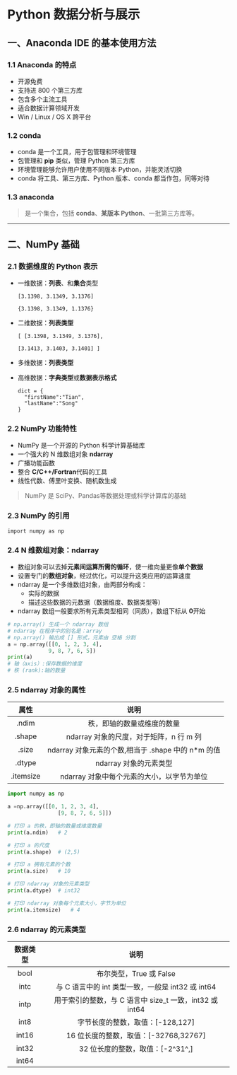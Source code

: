 

# Python 数据分析与展示

## 一、Anaconda IDE 的基本使用方法

### 1.1 Anaconda 的特点

- 开源免费
- 支持进 800 个第三方库
- 包含多个主流工具
- 适合数据计算领域开发
- Win / Linux / OS X 跨平台

### 1.2 conda 

- conda 是一个工具，用于包管理和环境管理
- 包管理和 **pip** 类似，管理 Python 第三方库
- 环境管理能够允许用户使用不同版本 Python，并能灵活切换
- conda 将工具、第三方库、Python 版本、conda 都当作包，同等对待

### 1.3 anaconda

> 是一个集合，包括 **conda**、**某版本 Python**、一批第三方库等。

-----



## 二、NumPy 基础

### 2.1 数据维度的 Python 表示

- 一维数据：**列表**、和**集合**类型

  `[3.1398, 3.1349, 3.1376]`

  `{3.1398, 3.1349, 1.1376}`

- 二维数据：**列表类型**

  ```
  [ [3.1398, 3.1349, 3.1376],
  
  [3.1413, 3.1403, 3.1401] ]
  ```

- 多维数据：**列表类型**

- 高维数据：**字典类型**或**数据表示格式**

  ```
  dict = {
  	"firstName":"Tian",
  	"lastName":"Song"
  }
  ```

### 2.2 NumPy 功能特性

- NumPy 是一个开源的 Python 科学计算基础库
- 一个强大的 N 维数组对象 **ndarray**
- 广播功能函数
- 整合 **C/C++/Fortran**代码的工具
- 线性代数、傅里叶变换、随机数生成 

> NumPy 是 SciPy、Pandas等数据处理或科学计算库的基础

### 2.3 NumPy 的引用

```
import numpy as np
```

### 2.4 N 维数组对象：ndarray

- 数组对象可以去掉**元素间运算所需的循环**，使一维向量更像**单个数据**
- 设置专门的**数组对象**，经过优化，可以提升这类应用的运算速度
- ndarray 是一个多维数组对象，由两部分构成：
  - 实际的数据
  - 描述这些数据的元数据（数据维度、数据类型等）
- ndarray 数组一般要求所有元素类型相同（同质），数组下标从 **0**开始

```python
# np.array() 生成一个 ndarray 数组
# ndarray 在程序中的别名是：array
# np.array() 输出成 [] 形式，元素由 空格 分割
a = np.array([[0, 1, 2, 3, 4],
             9, 8, 7, 6, 5])
print(a)
# 轴（axis）:保存数据的维度
# 秩 (rank):轴的数量
```

### 2.5 ndarray 对象的属性

|   属性    |                        说明                        |
| :-------: | :------------------------------------------------: |
|   .ndim   |             秩，即轴的数量或维度的数量             |
|  .shape   |      ndarray 对象的尺度，对于矩阵，n 行 m 列       |
|   .size   | ndarray 对象元素的个数,相当于 .shape 中的 n*m 的值 |
|  .dtype   |               ndarray 对象的元素类型               |
| .itemsize |     ndarray 对象中每个元素的大小，以字节为单位     |

```python
import numpy as np

a =np.array([[0, 1, 2, 3, 4],
                [9, 8, 7, 6, 5]])

# 打印 a 的秩，即轴的数量或维度数量
print(a.ndim)   # 2

# 打印 a 的尺度
print(a.shape)  # (2,5)

# 打印 a 拥有元素的个数
print(a.size)   # 10

# 打印 ndarray 对象的元素类型
print(a.dtype)  # int32

# 打印 ndarray 对象每个元素大小，字节为单位
print(a.itemsize)   # 4
```

### 2.6 ndarray 的元素类型

| 数据类型 |                           说明                           |
| :------: | :------------------------------------------------------: |
|   bool   |                 布尔类型，True 或 False                  |
|   intc   |    与 C 语言中的 int 类型一致，一般是 int32 或 int64     |
|   intp   | 用于索引的整数，与 C 语言中 size_t  一致，int32 或 int64 |
|   int8   |             字节长度的整数，取值：[-128,127]             |
|  int16   |          16 位长度的整数，取值：[-32768,32767]           |
|  int32   |             32 位长度的整数，取值：[-2^31^,]             |
|  int64   |                                                          |



